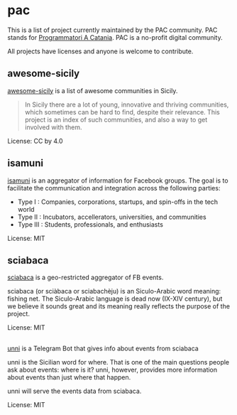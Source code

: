 # pac

This is a list of project currently maintained by the PAC community.
PAC stands for [Programmatori A Catania](https://www.facebook.com/groups/programmatoriCatania/). PAC is a no-profit digital community.

All projects have licenses and anyone is welcome to contribute.

## awesome-sicily
[awesome-sicily](https://github.com/sic2/awesome-sicily) is a list of awesome communities in Sicily.

> In Sicily there are a lot of young, innovative and thriving communities, which sometimes can be hard to find, despite their relevance. This project is an index of such communities, and also a way to get involved with them.

License: CC by 4.0

## isamuni
[isamuni](https://github.com/sic2/isamuni) is an aggregator of information for Facebook groups. The goal is to facilitate the communication and integration across the following parties:

- Type I : Companies, corporations, startups, and spin-offs in the tech world
- Type II : Incubators, accellerators, universities, and communities
- Type III : Students, professionals, and enthusiasts

License: MIT

## sciabaca
[sciabaca](https://github.com/sic2/sciabaca) is a geo-restricted aggregator of FB events.

sciabaca (or sciàbaca or sciabachèju) is an Siculo-Arabic word meaning: fishing net. The Siculo-Arabic language is dead now (IX-XIV century), but we believe it sounds great and its meaning really reflects the purpose of the project.

License: MIT

##
[unni](https://github.com/sic2/unni) is a Telegram Bot that gives info about events from sciabaca

unni is the Sicilian word for where. That is one of the main questions people ask about events: where is it? unni, however, provides more information about events than just where that happen.

unni will serve the events data from sciabaca. 

License: MIT
